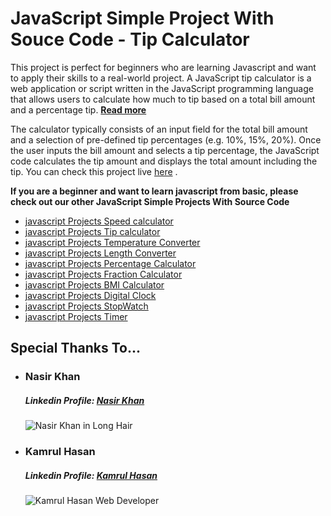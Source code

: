 <h1>JavaScript Simple Project With Souce Code - Tip Calculator</h1>
<p>This project is perfect for beginners who are learning Javascript and want to apply their skills to a real-world project. A JavaScript tip calculator is a web application or script written in the JavaScript programming language that allows users to calculate how much to tip based on a total bill amount and a percentage tip.
<a target="_blank" href="https://insidethediv.com/javascript-simple-projects-with-source-code-tip-calculator"><b>Read more</b></a>
</p>

<p>
The calculator typically consists of an input field for the total bill amount and a selection of pre-defined tip percentages (e.g. 10%, 15%, 20%). Once the user inputs the bill amount and selects a tip percentage, the JavaScript code calculates the tip amount and displays the total amount including the tip.
You can check this project live <a target="_blank" href="https://toolbot.net/tip-calculator">here</a> .</p>

<p><b>If you are a beginner and want to learn javascript from basic, please check out our other JavaScript Simple Projects With Source Code</b></p>
<ul>
    <li><a target="_blank" href="https://www.insidethediv.com/javascript-simple-projects-with-source-code-speed-calculator">javascript Projects Speed calculator</a></li>
    <li><a target="_blank" href="https://insidethediv.com/javascript-simple-projects-with-source-code-tip-calculator">javascript Projects Tip calculator</a></li>
    <li><a target="_blank" href="https://insidethediv.com/javascript-simple-projects-with-source-code-temperature-converter">javascript Projects Temperature Converter</a></li>
    <li><a target="_blank" href="https://insidethediv.com/javascript-simple-projects-with-source-code-length-converter">javascript Projects Length Converter</a></li>
    <li><a target="_blank" href="https://insidethediv.com/javascript-simple-projects-with-source-code-percentage-calculator">javascript Projects Percentage Calculator</a></li>
    <li><a target="_blank" href="https://www.insidethediv.com/javascript-simple-projects-with-source-code-fraction-calculator">javascript Projects Fraction Calculator</a></li>
    <li><a target="_blank" href="https://insidethediv.com/javascript-simple-projects-with-source-code-bmi-calculator">javascript Projects BMI Calculator</a></li>
    <li><a target="_blank" href="https://insidethediv.com/javascript-simple-projects-online-digital-clock-with-seconds">javascript Projects Digital Clock</a></li>
    <li><a target="_blank" href="https://insidethediv.com/javascript-simple-projects-beginners-online-stopwatch-full-screen">javascript Projects StopWatch</a></li>
    <li><a target="_blank" href="https://insidethediv.com/javascript-simple-projects-with-source-code-online-timer-app">javascript Projects Timer</a></li>
</ul>

<h2>Special Thanks To...</h2>
<ul>
    <li>
        <h3>Nasir Khan</h3>
        <h5>Linkedin Profile: <a href="https://www.linkedin.com/in/nasir-khan-922617212/">Nasir Khan</a></h5>
        <img src="https://www.insidethediv.com/public/assets/admin/img/post/nasir-khan-in-logn-hair.jpg" alt="Nasir Khan in Long Hair">
    </li>
    <li>
        <h3>Kamrul Hasan</h3>
        <h5>Linkedin Profile: <a href="https://www.linkedin.com/in/kamrul-hasan100/">Kamrul Hasan</a></h5>
        <img src="https://www.insidethediv.com/public/assets/admin/img/post/Author-Kamrul-Hasan.jpg" alt="Kamrul Hasan Web Developer">
    </li>
</ul>